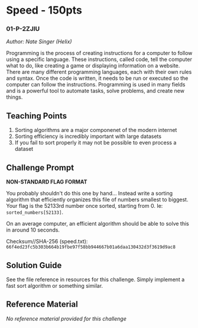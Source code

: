 # Speed - 150pts
### 01-P-2ZJIU
*Author: Nate Singer (Helix)*

Programming is the process of creating instructions for a computer to follow using a specific language. These instructions, called code, tell the computer what to do, like creating a game or displaying information on a website. There are many different programming languages, each with their own rules and syntax. Once the code is written, it needs to be run or executed so the computer can follow the instructions. Programming is used in many fields and is a powerful tool to automate tasks, solve problems, and create new things.

## Teaching Points
1. Sorting algorithms are a major componenet of the modern internet
2. Sorting efficiency is incredibly important with large datasets
3. If you fail to sort properly it may not be possible to even process a dataset

## Challenge Prompt
**NON-STANDARD FLAG FORMAT**

You probably shouldn't do this one by hand... Instead write a sorting algorithm that efficiently organizes this file of numbers smallest to biggest. Your flag is the 52133rd number once sorted, starting from 0. Ie: `sorted_numbers[52133]`.

On an average computer, an efficient algorithm should be able to solve this in around 10 seconds.

Checksum//SHA-256 (speed.txt): `66f4ed23fc5b303b664b19fbe97f58bb944667b01a6daa130432d3f3619d9ac8`

## Solution Guide
See the file reference in resources for this challenge. Simply implement a fast sort algorithm or something similar.

## Reference Material
*No reference material provided for this challenge*
